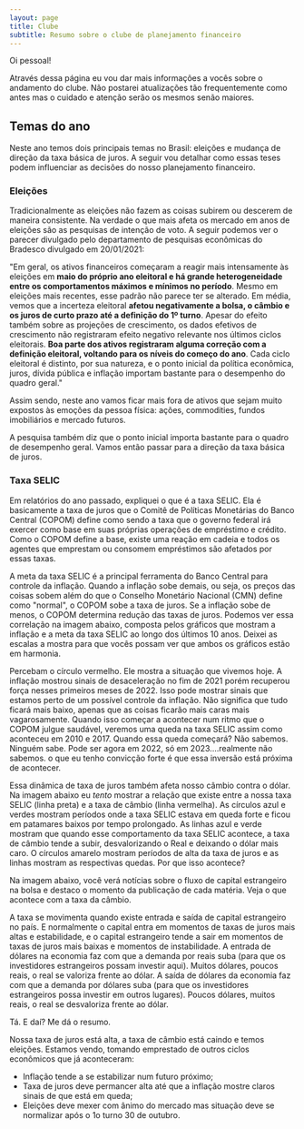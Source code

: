 ```yaml
---
layout: page
title: Clube
subtitle: Resumo sobre o clube de planejamento financeiro
---
```


Oi pessoal!

Através dessa página eu vou dar mais informações a vocês sobre o andamento do clube. Não postarei atualizações tão frequentemente como antes mas o cuidado e atenção serão os mesmos senão maiores.

## Temas do ano

Neste ano temos dois principais temas no Brasil: eleições e mudança de direção da taxa básica de juros. A seguir vou detalhar como essas teses podem influenciar as decisões do nosso planejamento financeiro.

### Eleições

Tradicionalmente as eleições não fazem as coisas subirem ou descerem de maneira consistente. Na verdade o que mais afeta os mercado em anos de eleições são as pesquisas de intenção de voto. A seguir podemos ver o parecer divulgado pelo departamento de pesquisas econômicas do Bradesco divulgado em 20/01/2021:

"Em geral, os ativos financeiros começaram a reagir mais intensamente às eleições em __maio do próprio ano eleitoral e há grande heterogeneidade entre os comportamentos máximos e mínimos no período__. Mesmo em eleições mais recentes, esse padrão não parece ter se alterado. Em média, vemos que a incerteza eleitoral __afetou negativamente a bolsa, o câmbio e os juros de curto prazo até a definição do 1º turno__. Apesar do efeito também sobre as projeções de crescimento, os dados efetivos de crescimento não registraram efeito negativo relevante nos últimos ciclos eleitorais. __Boa parte dos ativos registraram alguma correção com a definição eleitoral, voltando para os níveis do começo do ano__. Cada ciclo eleitoral é distinto, por sua natureza, e o ponto inicial da política econômica, juros, dívida pública e inflação importam bastante para o desempenho do quadro geral."

Assim sendo, neste ano vamos ficar mais fora de ativos que sejam muito expostos às emoções da pessoa física: ações, commodities, fundos imobiliários e mercado futuros.

A pesquisa também diz que o ponto inicial importa bastante para o quadro de desempenho geral. Vamos então passar para a direção da taxa básica de juros.

### Taxa SELIC

Em relatórios do ano passado, expliquei o que é a taxa SELIC. Ela é basicamente a taxa de juros que o Comitê de Políticas Monetárias do Banco Central (COPOM) define como sendo a taxa que o governo federal irá exercer como base em suas próprias operações de empréstimo e crédito. Como o COPOM define a base, existe uma reação em cadeia e todos os agentes que emprestam ou consomem empréstimos são afetados por essas taxas. 

A meta da taxa SELIC é a principal ferramenta do Banco Central para controle da inflação. Quando a inflação sobe demais, ou seja, os preços das coisas sobem além do que o Conselho Monetário Nacional (CMN) define como "normal", o COPOM sobe a taxa de juros. Se a inflação sobe de menos, o COPOM determina redução das taxas de juros. Podemos ver essa correlação na imagem abaixo, composta pelos gráficos que mostram a inflação e a meta da taxa SELIC ao longo dos últimos 10 anos. Deixei as escalas a mostra para que vocês possam ver que ambos os gráficos estão em harmonia.


Percebam o círculo vermelho. Ele mostra a situação que vivemos hoje. A inflação mostrou sinais de desaceleração no fim de 2021 porém recuperou força nesses primeiros meses de 2022. Isso pode mostrar sinais que estamos perto de um possível controle da inflação. Não significa que tudo ficará mais baixo, apenas que as coisas ficarão mais caras mais vagarosamente. Quando isso começar a acontecer num ritmo que o COPOM julgue saudável, veremos uma queda na taxa SELIC assim como aconteceu em 2010 e 2017. Quando essa queda começará? Não sabemos. Ninguém sabe. Pode ser agora em 2022, só em 2023....realmente não sabemos. o que eu tenho convicção forte é que essa inversão está próxima de acontecer.

Essa dinâmica de taxa de juros também afeta nosso câmbio contra o dólar. Na imagem abaixo eu _tento_ mostrar a relação que existe entre a nossa taxa SELIC (linha preta) e a taxa de câmbio (linha vermelha).
As círculos azul e verdes mostram períodos onde a taxa SELIC estava em queda forte e ficou em patamares baixos por tempo prolongado. As linhas azul e verde mostram que quando esse comportamento da taxa SELIC acontece, a taxa de câmbio tende a subir, desvalorizando o Real e deixando o dólar mais caro. O círculos amarelo mostram períodos de alta da taxa de juros e as linhas mostram as respectivas quedas. Por que isso acontece?

Na imagem abaixo, você verá notícias sobre o fluxo de capital estrangeiro na bolsa e destaco o momento da publicação de cada matéria. Veja o que acontece com a taxa da câmbio.


A taxa se movimenta quando existe entrada e saída de capital estrangeiro no país. E normalmente o capital entra em momentos de taxas de juros mais altas e estabilidade, e o capital estrangeiro tende a sair em momentos de taxas de juros mais baixas e momentos de instabilidade. 
A entrada de dólares na economia faz com que a demanda por reais suba (para que os investidores estrangeiros possam investir aqui). Muitos dólares, poucos reais, o real se valoriza frente ao dólar.
A saída de dólares da economia faz com que a demanda por dólares suba (para que os investidores estrangeiros possa investir em outros lugares). Poucos dólares, muitos reais, o real se desvaloriza frente ao dólar.

Tá. E daí? Me dá o resumo.

Nossa taxa de juros está alta, a taxa de câmbio está caindo e temos eleições. Estamos vendo, tomando emprestado de outros ciclos econômicos que já aconteceram:
- Inflação tende a se estabilizar num futuro próximo;
- Taxa de juros deve permancer alta até que a inflação mostre claros sinais de que está em queda;
- Eleições deve mexer com ânimo do mercado mas situação deve se normalizar após o 1o turno 30 de outubro.

